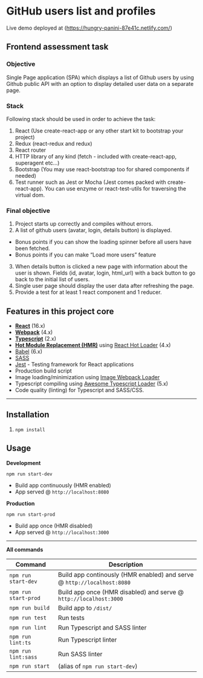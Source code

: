 # GitHub users list and profiles

Live demo deployed at (https://hungry-panini-87e41c.netlify.com/)

## Frontend assessment task

### Objective

Single Page application (SPA) which displays a list of Github users by using Github public
API with an option to display detailed user data on a separate page.

### Stack

Following stack should be used in order to achieve the task:

1. React (Use create-react-app or any other start kit to bootstrap your project)
2. Redux (react-redux and redux)
3. React router
4. HTTP library of any kind (fetch - included with create-react-app, superagent etc...)
5. Bootstrap (You may use react-bootstrap too for shared components if needed)
6. Test runner such as Jest or Mocha (Jest comes packed with create-react-app). You
can use enzyme or react-test-utils for traversing the virtual dom.

### Final objective
1. Project starts up correctly and compiles without errors.
2. A list of github users (avatar, login, details button) is displayed.
  * Bonus points if you can show the loading spinner before all users have been
fetched.
  * Bonus points if you can make “Load more users” feature
3. When details button is clicked a new page with information about the user is shown.
Fields (id, avatar, login, html_url) with a back button to go back to the initial list of
users.
4. Single user page should display the user data after refreshing the page.
5. Provide a test for at least 1 react component and 1 reducer.

## Features in this project core

* **[React](https://facebook.github.io/react/)** (16.x)
* **[Webpack](https://webpack.js.org/)** (4.x)
* **[Typescript](https://www.typescriptlang.org/)** (2.x)
* **[Hot Module Replacement (HMR)](https://webpack.js.org/concepts/hot-module-replacement/)** using [React Hot Loader](https://github.com/gaearon/react-hot-loader) (4.x)
* [Babel](http://babeljs.io/) (6.x)
* [SASS](http://sass-lang.com/)
* [Jest](https://facebook.github.io/jest/) - Testing framework for React applications
* Production build script
* Image loading/minimization using [Image Webpack Loader](https://github.com/tcoopman/image-webpack-loader)
* Typescript compiling using [Awesome Typescript Loader](https://github.com/s-panferov/awesome-typescript-loader) (5.x)
* Code quality (linting) for Typescript and SASS/CSS.

---

## Installation
1. `npm install`

## Usage
**Development**

`npm run start-dev`

* Build app continuously (HMR enabled)
* App served @ `http://localhost:8080` 

**Production**

`npm run start-prod`

* Build app once (HMR disabled)
* App served @ `http://localhost:3000`

---

**All commands**

Command | Description
--- | ---
`npm run start-dev` | Build app continously (HMR enabled) and serve @ `http://localhost:8080`
`npm run start-prod` | Build app once (HMR disabled) and serve @ `http://localhost:3000`
`npm run build` | Build app to `/dist/` 
`npm run test` | Run tests
`npm run lint` | Run Typescript and SASS linter
`npm run lint:ts` | Run Typescript linter
`npm run lint:sass` | Run SASS linter
`npm run start` | (alias of `npm run start-dev`)

